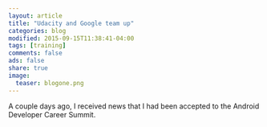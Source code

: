 ```yaml
---
layout: article
title: "Udacity and Google team up"
categories: blog
modified: 2015-09-15T11:38:41-04:00
tags: [training]
comments: false
ads: false
share: true
image:
  teaser: blogone.png
---
```



A couple days ago, I received news that I had been accepted to the Android Developer Career Summit. 



